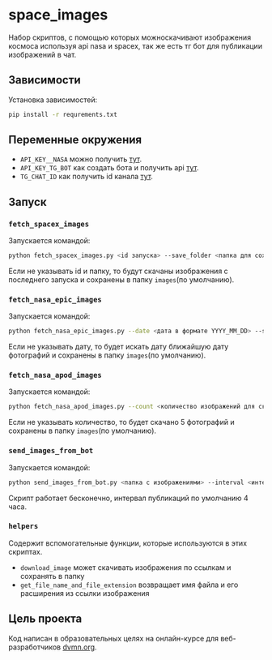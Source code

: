 # space_images
Набор скриптов, с помощью которых можноскачивают изображения космоса используя api nasa и spacex, так же есть тг бот для публикации изображений в чат.
## Зависимости
Установка зависимостей:
```bash
pip install -r requrements.txt
```
## Переменные окружения
- `API_KEY__NASA` можно получить [тут](https://api.nasa.gov/).
- `API_KEY_TG_BOT` как создать бота и получить api [тут](https://smmplanner.com/blog/otlozhennyj-posting-v-telegram/#02).
- `TG_CHAT_ID` как получить id канала [тут](https://docs.leadconverter.su/faq/populyarnye-voprosy/telegram/kak-uznat-id-telegram-gruppy-chata).

## Запуск

### `fetch_spacex_images` 
Запускается командой:
```bash
python fetch_spacex_images.py <id запуска> --save_folder <папка для сохранения изображений>
 ```
Если не указывать id и папку, то будут скачаны изображения с последнего запуска и сохранены в папку `images`(по умолчанию).

### `fetch_nasa_epic_images` 
Запускается командой:
```bash
python fetch_nasa_epic_images.py --date <дата в формате YYYY_MM_DD> --save_folder <папка для сохранения изображений>
```
Если не указывать дату, то будет искать дату ближайшую дату фотографий и сохранены в папку `images`(по умолчанию).

### `fetch_nasa_apod_images`
Запускается командой:
```bash
python fetch_nasa_apod_images.py --count <количество изображений для скачивания (5 по умолчанию)> --save_folder <папка для сохранения фотографий>
```
Если не указывать количество, то будет скачано 5 фотографий и сохранены в папку `images`(по умолчанию).

### `send_images_from_bot`
Запускается командой:
```bash
python send_images_from_bot.py <папка с изображениями> --interval <интервал публикаций в часах>
```
Скрипт работает бесконечно, интервал публикаций по умолчанию 4 часа.

### `helpers`

Содержит вспомогательные функции, которые используются в этих скриптах.

- `download_image` может скачивать изображения по ссылкам  и сохранять в папку
- `get_file_name_and_file_extension` возвращает имя файла и его расширения из ссылки изображения

## Цель проекта

Код написан в образовательных целях на онлайн-курсе для веб-разработчиков [dvmn.org](https://dvmn.org/).
